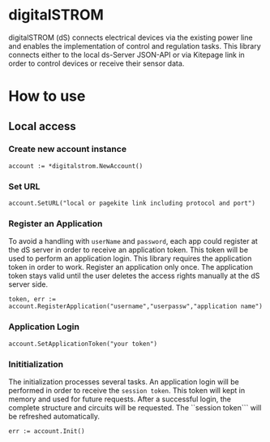 # digitalSTROM

digitalSTROM (dS) connects electrical devices via the existing power line and enables the implementation of control and regulation tasks. This library connects either to the local ds-Server JSON-API or via Kitepage link in order to control devices or receive their sensor data. 

# How to use

## Local access

### Create new account instance

    account := *digitalstrom.NewAccount()

### Set URL

    account.SetURL("local or pagekite link including protocol and port")

### Register an Application

To avoid a handling with ``userName`` and ``password``, each app could register at the dS server in order to receive an application token. This token will be used to perform an application login. This library requires the application token in order to work. Register an application only once. The application token stays valid until the user deletes the access rights manually at the dS server side. 

    token, err := account.RegisterApplication("username","userpassw","application name")

### Application Login


    account.SetApplicationToken("your token")


### Inititialization

The initialization processes several tasks. An application login will be performed in order
to receive the ``session token``. This token will kept in memory and used for future requests.
After a successful login, the complete structure and circuits will be requested. The ``session token```
will be refreshed automatically.


    err := account.Init()
